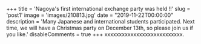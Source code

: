 +++
title = 'Nagoya's first international exchange party was held !!'
slug = 'post1'
image = 'images/210813.jpg'
date = "2019-11-22T00:00:00"
description = 'Many Japanese and international students participated. Next time, we will have a Christmas party on December 13th, so please join us if you like.'
disableComments = true
+++
xxxxxxxxxxxxxxxxxxxxxxxxxxx.